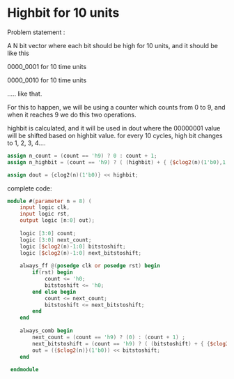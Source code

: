 # Highbit for 10 units

Problem statement :&#x20;

A N bit vector where each bit should be high for 10 units, and it should be like this

0000\_0001 for 10 time units

0000\_0010 for 10 time units

..... like that.



For this to happen, we will be using a counter which counts from 0 to 9, and when it reaches 9 we do this two operations.

highbit is calculated, and it will be used in dout where the 00000001  value will be shifted based on highbit value. for every 10 cycles, high bit changes to 1, 2, 3, 4....

```verilog
assign n_count = (count == 'h9) ? 0 : count + 1;
assign n_highbit = (count == 'h9) ? ( (highbit) + { {$clog2(n)(1'b0),1'b1} } ) : highbit;

assign dout = {clog2(n)(1'b0)} << highbit;

```

complete code:

```verilog
module #(parameter n = 8) (
    input logic clk,
    input logic rst,
    output logic [n:0] out);
    
    logic [3:0] count;
    logic [3:0] next_count;
    logic [$clog2(n)-1:0] bitstoshift;
    logic [$clog2(n)-1:0] next_bitstoshift;
    
    always_ff @(posedge clk or posedge rst) begin
        if(rst) begin
            count <= 'h0;
            bitstoshift <= 'h0;
        end else begin
            count <= next_count;
            bitstoshift <= next_bitstoshift;
        end
    end
    
    always_comb begin
        next_count = (count == 'h9) ? (0) : (count + 1) ;
        next_bitstoshift = (count == 'h9) ? ( (bitstoshift) + { {$clog2(n)(1'b0),1'b1} } ) : bitstoshift;
        out = ({$clog2(n)}(1'b0)) << bitstoshift;
    end
    
 endmodule 
```

